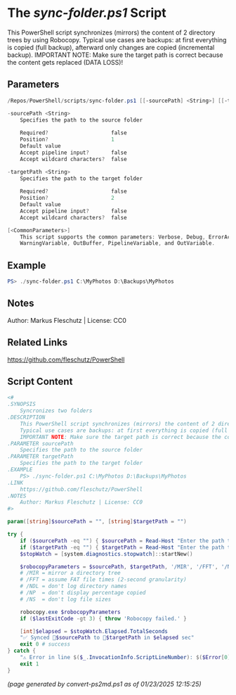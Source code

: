 The *sync-folder.ps1* Script
===========================

This PowerShell script synchronizes (mirrors) the content of 2 directory trees by using Robocopy.
Typical use cases are backups: at first everything is copied (full backup), afterward only changes are copied (incremental backup).
IMPORTANT NOTE: Make sure the target path is correct because the content gets replaced (DATA LOSS)!

Parameters
----------
```powershell
/Repos/PowerShell/scripts/sync-folder.ps1 [[-sourcePath] <String>] [[-targetPath] <String>] [<CommonParameters>]

-sourcePath <String>
    Specifies the path to the source folder
    
    Required?                    false
    Position?                    1
    Default value                
    Accept pipeline input?       false
    Accept wildcard characters?  false

-targetPath <String>
    Specifies the path to the target folder
    
    Required?                    false
    Position?                    2
    Default value                
    Accept pipeline input?       false
    Accept wildcard characters?  false

[<CommonParameters>]
    This script supports the common parameters: Verbose, Debug, ErrorAction, ErrorVariable, WarningAction, 
    WarningVariable, OutBuffer, PipelineVariable, and OutVariable.
```

Example
-------
```powershell
PS> ./sync-folder.ps1 C:\MyPhotos D:\Backups\MyPhotos

```

Notes
-----
Author: Markus Fleschutz | License: CC0

Related Links
-------------
https://github.com/fleschutz/PowerShell

Script Content
--------------
```powershell
<#
.SYNOPSIS
	Syncronizes two folders
.DESCRIPTION
	This PowerShell script synchronizes (mirrors) the content of 2 directory trees by using Robocopy.
	Typical use cases are backups: at first everything is copied (full backup), afterward only changes are copied (incremental backup).
	IMPORTANT NOTE: Make sure the target path is correct because the content gets replaced (DATA LOSS)!
.PARAMETER sourcePath
	Specifies the path to the source folder
.PARAMETER targetPath
	Specifies the path to the target folder
.EXAMPLE
	PS> ./sync-folder.ps1 C:\MyPhotos D:\Backups\MyPhotos
.LINK
	https://github.com/fleschutz/PowerShell
.NOTES
	Author: Markus Fleschutz | License: CC0
#>

param([string]$sourcePath = "", [string]$targetPath = "")

try {
	if ($sourcePath -eq "") { $sourcePath = Read-Host "Enter the path to the source folder" }
	if ($targetPath -eq "") { $targetPath = Read-Host "Enter the path to the target folder" }
	$stopWatch = [system.diagnostics.stopwatch]::startNew()

	$robocopyParameters = $sourcePath, $targetPath, '/MIR', '/FFT', '/NDL', '/NP', '/NS'
	# /MIR = mirror a directory tree
	# /FFT = assume FAT file times (2-second granularity)
	# /NDL = don't log directory names
	# /NP  = don't display percentage copied
	# /NS  = don't log file sizes

	robocopy.exe $robocopyParameters
	if ($lastExitCode -gt 3) { throw 'Robocopy failed.' }

	[int]$elapsed = $stopWatch.Elapsed.TotalSeconds
	"✅ Synced 📂$sourcePath to 📂$targetPath in $elapsed sec"
	exit 0 # success
} catch {
	"⚠️ Error in line $($_.InvocationInfo.ScriptLineNumber): $($Error[0])"
	exit 1
}
```

*(page generated by convert-ps2md.ps1 as of 01/23/2025 12:15:25)*
